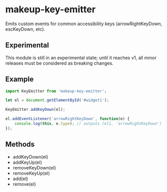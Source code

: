 # makeup-key-emitter

Emits custom events for common accessibility keys (arrowRightKeyDown, escKeyDown, etc).

## Experimental

This module is still in an experimental state; until it reaches v1, all minor releases must be considered as breaking changes.

## Example

```js
import KeyEmitter from 'makeup-key-emitter';

let el = document.getElementById('#widget1');

KeyEmitter.addKeyDown(el);

el.addEventListener('arrowRightKeyDown', function(e) {
    console.log(this, e.type); // outputs (el1, 'arrowRightKeyDown')
});
```

## Methods

* addKeyDown(el)
* addKeyUp(el)
* removeKeyDown(el)
* removeKeyUp(el)
* add(el)
* remove(el)
